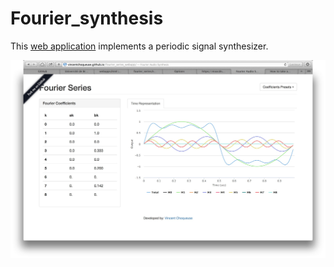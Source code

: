 # Fourier_synthesis

This [web application](http://vincentchoqueuse.github.io/Fourier_series_webapp) implements a periodic signal synthesizer. 

![Fourier Synthesis Application](screenshot.jpg)
